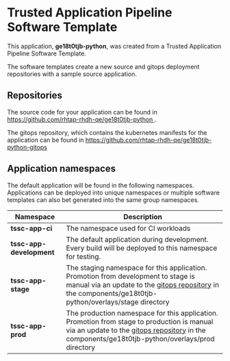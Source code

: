 # Trusted Application Pipeline Software Template

This application, **ge18t0tjb-python**, was created from a Trusted Application Pipeline Software Template.

The software templates create a new source and gitops deployment repositories with a sample source application. 

## Repositories

The source code for your application can be found in [https://github.com/rhtap-rhdh-qe/ge18t0tjb-python ](https://github.com/rhtap-rhdh-qe/ge18t0tjb-python ).
 
The gitops repository, which contains the kubernetes manifests for the application can be found in 
[https://github.com/rhtap-rhdh-qe/ge18t0tjb-python-gitops ](https://github.com/rhtap-rhdh-qe/ge18t0tjb-python-gitops ) 

## Application namespaces 

The default application will be found in the following namespaces. Applications can be deployed into unique namespaces or multiple software templates can also bet generated into the same group namespaces.  

|  Namespace   |  Description   |  
| -------- | -------- |
| **tssc-app-ci** | The namespace used for CI workloads |
| **tssc-app-development** | The default application during development. Every build will be deployed to this namespace for testing. |
| **tssc-app-stage** | The staging namespace for this application. Promotion from development to stage is manual via an update to the [gitops repository](https://github.com/rhtap-rhdh-qe/ge18t0tjb-python-gitops ) in the components/ge18t0tjb-python/overlays/stage directory |
| **tssc-app-prod** | The production namespace for this application. Promotion from stage to production is manual via an update to the [gitops repository](https://github.com/rhtap-rhdh-qe/ge18t0tjb-python-gitops ) in the components/ge18t0tjb-python/overlays/prod directory |